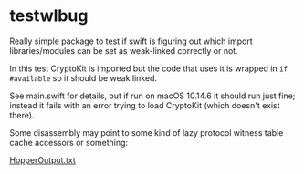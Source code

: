 # testwlbug

Really simple package to test if swift is figuring out which import libraries/modules can be set as weak-linked correctly or not.

In this test CryptoKit is imported but the code that uses it is wrapped in `if #available` so it should be weak linked.

See main.swift for details, but if run on macOS 10.14.6 it should run just fine; instead it fails with an error trying to load CryptoKit (which doesn't exist there).


Some disassembly may point to some kind of lazy protocol witness table cache accessors or something:

[HopperOutput.txt](HopperOutput.txt)